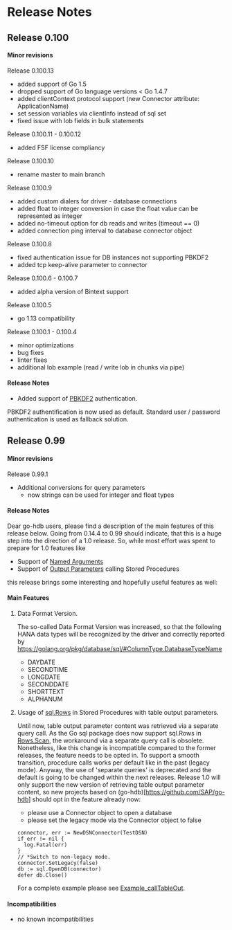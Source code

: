 Release Notes
=============


## Release 0.100


#### Minor revisions

Release 0.100.13

- added support of Go 1.5
- dropped support of Go language versions < Go 1.4.7
- added clientContext protocol support (new Connector attribute: ApplicationName)
- set session variables via clientInfo instead of sql set
- fixed issue with lob fields in bulk statements

Release 0.100.11 - 0.100.12

- added FSF license compliancy

Release 0.100.10

- rename master to main branch

Release 0.100.9

- added custom dialers for driver - database connections
- added float to integer conversion in case the float value can be represented as integer
- added no-timeout option for db reads and writes (timeout == 0)
- added connection ping interval to database connector object

Release 0.100.8

- fixed authentication issue for DB instances not supporting PBKDF2
- added tcp keep-alive parameter to connector


Release 0.100.6 - 0.100.7

- added alpha version of Bintext support

Release 0.100.5

- go 1.13 compatibility

Release 0.100.1 - 0.100.4
- minor optimizations
- bug fixes
- linter fixes
- additional lob example (read / write lob in chunks via pipe)

#### Release Notes

- Added support of [PBKDF2](https://tools.ietf.org/html/rfc2898) authentication.

PBKDF2 authentification is now used as default. Standard user / password authentication is used as fallback solution.


## Release 0.99


#### Minor revisions

Release 0.99.1
- Additional conversions for query parameters
  - now strings can be used for integer and float types


#### Release Notes

Dear go-hdb users, please find a description of the main features of this release below. Going from 0.14.4 to 0.99 should indicate,
that this is a huge step into the direction of a 1.0 release. So, while most effort was spent to prepare for 1.0 features like

- Support of [Named Arguments](https://golang.org/pkg/database/sql/#NamedArg)
- Support of [Output Parameters](https://golang.org/pkg/database/sql/#Out) calling Stored Procedures

this release brings some interesting and hopefully useful features as well:

#### Main Features

1. Data Format Version.

   The so-called Data Format Version was increased, so that the following HANA data types will be recognized by the driver and
   correctly reported by https://golang.org/pkg/database/sql/#ColumnType.DatabaseTypeName
    - DAYDATE
    - SECONDTIME
    - LONGDATE
    - SECONDDATE
    - SHORTTEXT
    - ALPHANUM


2. Usage of [sql.Rows](https://golang.org/pkg/database/sql/#Rows) in Stored Procedures with table output parameters.

   Until now, table output parameter content was retrieved via a separate query call. As the Go sql package does now
   support sql.Rows in [Rows.Scan](https://golang.org/pkg/database/sql/#Rows.Scan), the workaround via a separate
   query call is obsolete. Nonetheless, like this change is incompatible compared to the former releases, the feature
   needs to be opted in. To support a smooth transition, procedure calls works per default like in the past (legacy mode).
   Anyway, the use of 'separate queries' is deprecated and the default is going to be changed within the next releases.
   Release 1.0 will only support the new version of retrieving table output parameter content, so new projects based
   on (go-hdb)[https://github.com/SAP/go-hdb] should opt in the feature already now:

   - please use a Connector object to open a database
   - please set the legacy mode via the Connector object to false

   ```golang
   connector, err := NewDSNConnector(TestDSN)
   if err != nil {
     log.Fatal(err)
   }
   // *Switch to non-legacy mode.
   connector.SetLegacy(false)
   db := sql.OpenDB(connector)
   defer db.Close()
   ```
   For a complete example please see [Example_callTableOut](driver/example_call_test.go).

#### Incompatibilities

- no known incompatibilities